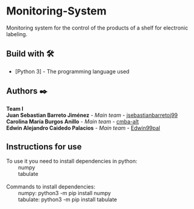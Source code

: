 # Monitoring-System
Monitoring system for the control of the products of a shelf for electronic labeling.

## Build with 🛠️
* [Python 3] - The programming language used

## Authors ✒️
**Team I**<br />
**Juan Sebastian Barreto Jiménez** - *Main team* - [jsebastianbarretoj99](https://github.com/jsebastianbarretoj99)<br />
**Carolina María Burgos Anillo** - *Main team* - [cmba-alt ](https://github.com/cmba-alt)<br />
**Edwin Alejandro Caidedo Palacios** - *Main team* - [Edwin99pal](https://github.com/Edwin99pal)<br />

## Instructions for use
To use it you need to install dependencies in python:<br />
    &nbsp;&nbsp;&nbsp;&nbsp;&nbsp;&nbsp;&nbsp;&nbsp;numpy <br />
    &nbsp;&nbsp;&nbsp;&nbsp;&nbsp;&nbsp;&nbsp;&nbsp;tabulate <br />
<br />
Commands to install dependencies:<br />
    &nbsp;&nbsp;&nbsp;&nbsp;&nbsp;&nbsp;&nbsp;&nbsp;numpy: python3 -m pip install numpy<br />
    &nbsp;&nbsp;&nbsp;&nbsp;&nbsp;&nbsp;&nbsp;&nbsp;tabulate: python3 -m pip install tabulate
